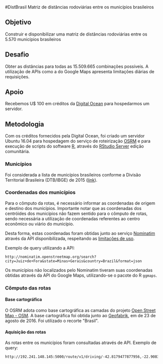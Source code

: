 #DistBrasil
Matriz de distâncias rodoviárias entre os municípios brasileiros

## Objetivo
Construir e disponibilizar uma matriz de distâncias rodoviárias entre os 5.570 municípios brasileiros

## Desafio
Obter as distâncias para todas as 15.509.665 combinações possíveis. A utilização de APIs como a do Google Maps apresenta limitações diárias de requisições.

## Apoio
Recebemos U$ 100 em créditos da [Digital Ocean](https://www.digitalocean.com/) para hospedarmos um servidor.

## Metodologia

Com os créditos fornecidos pela Digital Ocean, foi criado um servidor Ubuntu 16.04 para hospedagem do serviço de roteirização [OSRM](http://project-osrm.org/)  e para execução de scripts do software [R](https://www.r-project.org/), através do [RStudio Server](https://www.rstudio.com/products/rstudio/download-server/) edição comunitária.

### Municípios
Foi considerada a lista de municípios brasileiros conforme a Divisão Territorial Brasileira (DTB/IBGE) de 2015  ([link](ftp://geoftp.ibge.gov.br/organizacao_do_territorio/estrutura_territorial/divisao_territorial/2015/dtb_2015.zip)).

### Coordenadas dos municípios
Para o cômputo da rotas, é necessário informar as coordenadas de origem e destino dos municípios. Importante notar que as coordenadas dos centróides dos municípios não fazem sentido para o cômputo de rotas, sendo necessária a utilização de coordenadas referentes ao centro econômico ou viário do município.

Desta forma, estas coordenadas foram obtidas junto ao serviço [Nominatim](http://wiki.openstreetmap.org/wiki/Nominatim) através da API disponibilizada, respeitando as [limitações de uso](http://wiki.openstreetmap.org/wiki/Nominatim_usage_policy).

Exemplo de query utilizando a API:

```
http://nominatim.openstreetmap.org/search?city=Juiz+de+Fora&state=Minas+Gerais&country=Brazil&format=json
```

Os municípios não localizados pelo Nominatim tiveram suas coordenadas obtidas através da API do Google Maps, utilizando-se o pacote do R `ggmaps`.

### Cômputo das rotas

#### Base cartográfica

O OSRM adota como base cartográfica as camadas do projeto [Open Street Map - OSM](http://www.openstreetmap.org/). A base cartográfica foi obtida junto ao [Geofabrik](https://www.geofabrik.de/), em de 23 de agosto de 2016. Foi utilizado o recorte "Brasil".

#### Aquisição das rotas

As rotas entre os municípios foram consultadas através de API. Exemplo de query:

```
http://192.241.148.145:5000/route/v1/driving/-42.8179477877956,-22.9083992;-52.4089047,-28.2616137
```